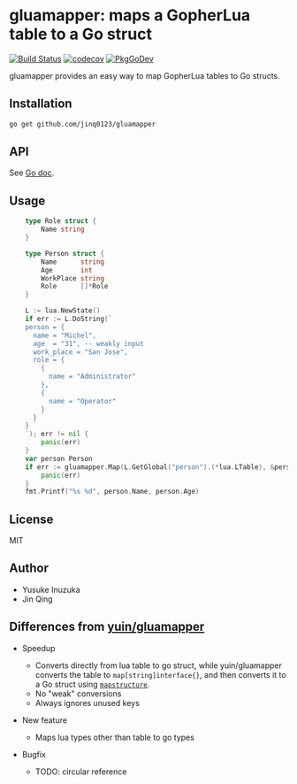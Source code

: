 # gluamapper: maps a GopherLua table to a Go struct

[![Build Status](https://travis-ci.org/jinq0123/gluamapper.svg)](https://travis-ci.org/jinq0123/gluamapper)
[![codecov](https://codecov.io/gh/jinq0123/gluamapper/branch/master/graph/badge.svg?token=190O5EPVTH)](https://codecov.io/gh/jinq0123/gluamapper)
[![PkgGoDev](https://pkg.go.dev/badge/github.com/jinq0123/gluamapper)](https://pkg.go.dev/github.com/jinq0123/gluamapper)

gluamapper provides an easy way to map GopherLua tables to Go structs.

## Installation

```bash
go get github.com/jinq0123/gluamapper
```

## API
See [Go doc](https://pkg.go.dev/github.com/jinq0123/gluamapper).

## Usage

```go
    type Role struct {
        Name string
    }

    type Person struct {
        Name      string
        Age       int
        WorkPlace string
        Role      []*Role
    }

    L := lua.NewState()
    if err := L.DoString(`
    person = {
      name = "Michel",
      age  = "31", -- weakly input
      work_place = "San Jose",
      role = {
        {
          name = "Administrator"
        },
        {
          name = "Operator"
        }
      }
    }
    `); err != nil {
        panic(err)
    }
    var person Person
    if err := gluamapper.Map(L.GetGlobal("person").(*lua.LTable), &person); err != nil {
        panic(err)
    }
    fmt.Printf("%s %d", person.Name, person.Age)
```

## License
MIT

## Author
* Yusuke Inuzuka
* Jin Qing

## Differences from [yuin/gluamapper](https://github.com/yuin/gluamapper)

+ Speedup
	* Converts directly from lua table to go struct, while yuin/gluamapper
		converts the table to `map[string]interface{}`,
		and then converts it to a Go struct using [`mapstructure`](https://github.com/mitchellh/mapstructure/).
	* No "weak" conversions
	* Always ignores unused keys

+ New feature
	* Maps lua types other than table to go types

+ Bugfix
	* TODO: circular reference
